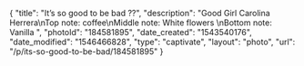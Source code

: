 {
    "title": "It’s so good to be bad ??",
    "description": "Good Girl Carolina Herrera\nTop note: coffee\nMiddle note: White flowers \nBottom note: Vanilla ",
    "photoId": "184581895",
    "date_created": "1543540176",
    "date_modified": "1546466828",
    "type": "captivate",
    "layout": "photo",
    "url": "\/p\/its-so-good-to-be-bad\/184581895"
}